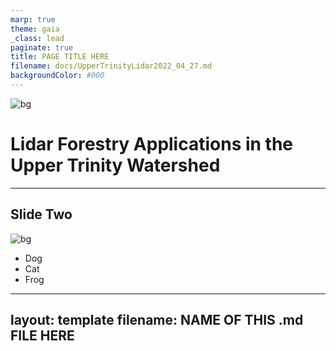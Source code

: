 ```yaml
---
marp: true
theme: gaia
_class: lead
paginate: true
title: PAGE TITLE HERE
filename: docs/UpperTrinityLidar2022_04_27.md
backgroundColor: #000
---
```


<!-- _class: invert -->
![bg](img/sale_2.png)


Lidar Forestry Applications in the Upper Trinity Watershed  <!-- fit -->
=====

---

## Slide Two
![bg](img/sale_2_fade.png)

- Dog
- Cat
- Frog

---

layout: template
filename: NAME OF THIS .md FILE HERE
--- 